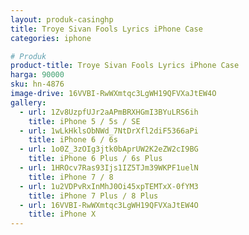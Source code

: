 ```yaml
---
layout: produk-casinghp
title: Troye Sivan Fools Lyrics iPhone Case
categories: iphone

# Produk
product-title: Troye Sivan Fools Lyrics iPhone Case
harga: 90000
sku: hn-4876
image-drive: 16VVBI-RwWXmtqc3LgWH19QFVXaJtEW4O
gallery:
  - url: 1Zv8UzpfUJr2aAPmBRXHGmI3BYuLRS6ih
    title: iPhone 5 / 5s / SE
  - url: 1wLkHklsObNWd_7NtDrXfl2diF5366aPi
    title: iPhone 6 / 6s
  - url: 1o0Z_3zOIg3jtk0bAprUW2K2eZW2cI9BG
    title: iPhone 6 Plus / 6s Plus
  - url: 1HROcv7Ras93Ijs1IZ5TJm39WKPF1uelN
    title: iPhone 7 / 8
  - url: 1u2VDPvRxInMhJ0Oi45xpTEMTxX-0fYM3
    title: iPhone 7 Plus / 8 Plus
  - url: 16VVBI-RwWXmtqc3LgWH19QFVXaJtEW4O
    title: iPhone X
---
```

